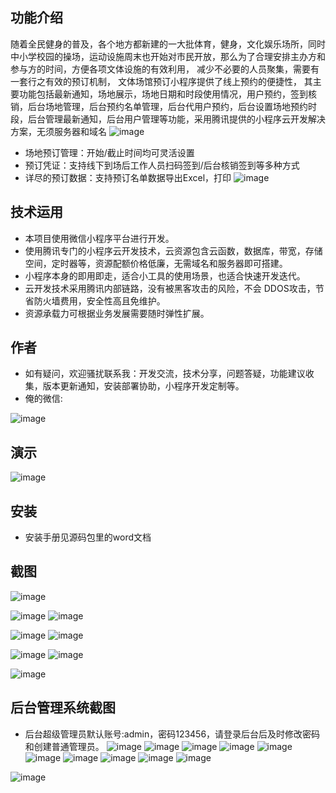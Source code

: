 ## 功能介绍 
随着全民健身的普及，各个地方都新建的一大批体育，健身，文化娱乐场所，同时中小学校园的操场，运动设施周末也开始对市民开放，那么为了合理安排主办方和参与方的时间，方便各项文体设施的有效利用， 减少不必要的人员聚集，需要有一套行之有效的预订机制， 文体场馆预订小程序提供了线上预约的便捷性， 其主要功能包括最新通知，场地展示，场地日期和时段使用情况，用户预约，签到核销，后台场地管理，后台预约名单管理，后台代用户预约，后台设置场地预约时段，后台管理最新通知，后台用户管理等功能，采用腾讯提供的小程序云开发解决方案，无须服务器和域名
 ![image](https://user-images.githubusercontent.com/89290868/227419601-ae001a1e-87eb-4055-9f7e-aa748a98eedc.png)

 
- 场地预订管理：开始/截止时间均可灵活设置
- 预订凭证：支持线下到场后工作人员扫码签到/后台核销签到等多种方式
- 详尽的预订数据：支持预订名单数据导出Excel，打印
![image](https://user-images.githubusercontent.com/89290868/227419606-04a7490c-8067-460b-b306-4699ff5d15cf.png)


## 技术运用
- 本项目使用微信小程序平台进行开发。
- 使用腾讯专门的小程序云开发技术，云资源包含云函数，数据库，带宽，存储空间，定时器等，资源配额价格低廉，无需域名和服务器即可搭建。
- 小程序本身的即用即走，适合小工具的使用场景，也适合快速开发迭代。
- 云开发技术采用腾讯内部链路，没有被黑客攻击的风险，不会 DDOS攻击，节省防火墙费用，安全性高且免维护。
- 资源承载力可根据业务发展需要随时弹性扩展。  



## 作者
- 如有疑问，欢迎骚扰联系我：开发交流，技术分享，问题答疑，功能建议收集，版本更新通知，安装部署协助，小程序开发定制等。
- 俺的微信: 
 
![image](https://user-images.githubusercontent.com/89290868/227419617-f1887387-d6b9-45db-84ab-40e9dc0c2178.png)



## 演示 
 ![image](https://user-images.githubusercontent.com/89290868/227419629-a015b39f-598b-471b-9748-278aec5f453d.png)


## 安装

- 安装手册见源码包里的word文档




## 截图
![image](https://user-images.githubusercontent.com/89290868/227419649-13e7e302-70ff-4bbc-a151-cc65fb38978b.png)

![image](https://user-images.githubusercontent.com/89290868/227419658-68c699af-e980-4fbd-b61f-6d61f7991958.png)
![image](https://user-images.githubusercontent.com/89290868/227419663-b1a581de-8bd4-40d9-9e4d-1188d51290e0.png)

![image](https://user-images.githubusercontent.com/89290868/227419676-51565eb3-6f93-4f08-af43-b15f7485f32b.png)
![image](https://user-images.githubusercontent.com/89290868/227419686-127ff6d7-6832-4f5c-9a08-240470f5f614.png)

![image](https://user-images.githubusercontent.com/89290868/227419643-3614fc2e-13c7-4db2-8f3b-2a08b34ff401.png)
![image](https://user-images.githubusercontent.com/89290868/227419696-4803d966-f0bf-4ac5-9e59-16485a127e04.png)

![image](https://user-images.githubusercontent.com/89290868/227419689-1b055336-cdda-4851-acd1-336afc9a9053.png)

 

## 后台管理系统截图 
- 后台超级管理员默认账号:admin，密码123456，请登录后台后及时修改密码和创建普通管理员。
![image](https://user-images.githubusercontent.com/89290868/227419714-0dcdb893-7418-4777-a321-0796abbb2849.png)
![image](https://user-images.githubusercontent.com/89290868/227419721-bd555115-1cb8-4d9c-8e57-6d0b491a8364.png)
![image](https://user-images.githubusercontent.com/89290868/227419707-dfe29a4e-fca6-43be-8404-ae864142a1db.png)
![image](https://user-images.githubusercontent.com/89290868/227419736-77beeb8e-b70a-487a-9dd1-1a39c5767253.png)
![image](https://user-images.githubusercontent.com/89290868/227419730-df20411e-4383-40d8-a72e-c7038cf5ba48.png)
![image](https://user-images.githubusercontent.com/89290868/227419750-2fb552f5-a964-4c2c-994b-dc82d22e7198.png)
![image](https://user-images.githubusercontent.com/89290868/227419759-0b774fee-36f3-4b28-b7d2-a9a5f4652692.png)
![image](https://user-images.githubusercontent.com/89290868/227419768-62f458c2-2feb-48a0-8b81-ff851a4c66d0.png)
![image](https://user-images.githubusercontent.com/89290868/227419783-f63db39f-6ea8-4d4b-af75-bcf24535c34b.png)
![image](https://user-images.githubusercontent.com/89290868/227419793-391d1e1d-a390-486d-b7a2-abb752136126.png)

![image](https://user-images.githubusercontent.com/89290868/227419802-da243812-4a09-4146-af80-9342fe319051.png)


